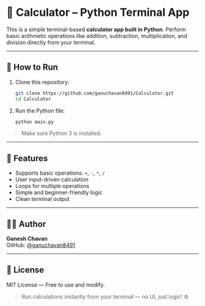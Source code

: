 # 🧮 Calculator – Python Terminal App

This is a simple terminal-based **calculator app built in Python**. Perform basic arithmetic operations like addition, subtraction, multiplication, and division directly from your terminal.

---

## 🚀 How to Run

1. Clone this repository:
   ```bash
   git clone https://github.com/ganuchavan8491/Calculator.git
   cd Calculator
   ```

2. Run the Python file:
   ```bash
   python main.py
   ```

> Make sure Python 3 is installed.

---

## 🧠 Features

- Supports basic operations: `+`, `-`, `*`, `/`  
- User input-driven calculation  
- Loops for multiple operations  
- Simple and beginner-friendly logic  
- Clean terminal output

---

## 🧑‍💻 Author

**Ganesh Chavan**  
GitHub: [@ganuchavan8491](https://github.com/ganuchavan8491)

---

## 📜 License

MIT License — Free to use and modify.

> Run calculations instantly from your terminal — no UI, just logic! ⚙️
